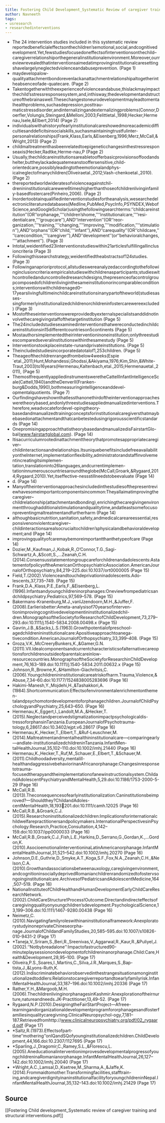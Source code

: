 ```yaml
---
title: Fostering Child Development_Systematic Review of caregiver training and structural interventions
author: Navneeth
tags: 
- usresearch  
- researchedinterventions
---
```



- The 24 intervention studies included in this systematic review reportedbeneficialeffectsonthechildren’semotional,social,andcognitivedevelopment.Yet,fewstudiesfocusedoneffectsofinterventionsonthechild–caregiverrelationshiporthegeneralinstitutionalenvironment.Moreover,ourreviewrevealedthatinterventionsaimedatimprovinginstitutionalcaresettingshavelargelyneglectedviolenceandabuseprevention. (Page 1)
- maydevelopalow-qualityattachmentbondorevenlackanattachmentrelationshipaltogetherintheabsenceofade-quatecare. (Page 2)
- Takentogetherwiththeexperienceofviolenceandabuse,thislackmayimpactthechild’sstressresponsesystem,and,inthisway,thedevelopmentandstructureofthebrainaswell.Thesechangestoneurodevelopmentmayleadtomentalhealthproblems,suchasdepression,posttrau-maticstressdisorder,andinternalizingandexternalizingproblems(Connor,Doerfler,Volungis,Steingard,&Melloni,2003;Felittietal.,1998;Hecker,Hermenau,Isele,&Elbert,2014) (Page 2)
- individualswithahistoryofearlyinstitutionalcareshowedmoreacademicdifficultiesanddeficitsinsocialskills,suchasmaintainingtrustfulinter-personalrelationships(Frank,Klass,Earls,&Eisenberg,1996;Merz,McCall,&Wright,2013) (Page 2)
- childmaltreatmenthasbeenrelatedtoepigeneticchangesinthestressresponseaxis(Hecker,Radtke,Herme-nau,P (Page 2)
- Usually,thechildcareinstitutionsareabletoofferbasicprovisionsoffoodandshelter,buttheylackadequatemeanstooffersensitive,child-orientedcare,possiblyleadingtotheemotionalandphys-icalneglectofmanychildren(Oliveiraetal.,2012;Vash-chenkoetal.,2010). (Page 2)
- thereportedworldwideratesofviolenceagainstchil-drenininstitutionalcarewere6timeshigherthanthoseofchildrenlivinginfamily-basedfostercare(Pinheiro,2006). (Page 2)
- Inordertoobtainqualifiedinterventionstudiesfortheanalysis,wesearchedelectronicliteraturedatabases(Medline,PubMed,PsycInfo,PSYNDEX,WebofScience,andGoogleScholar)usingthefollowingsearchterms:‘‘childcareinstitution’’(OR‘‘orphanage,’’‘‘children’shome,’’‘‘institutionalcare,’’‘‘resi-dentialcare,’’‘‘groupcare’’),AND‘‘intervention’’(OR‘‘reor-ganization,’’‘‘training,’’‘‘changing,’’‘‘improving,’’‘‘modification,’’‘‘stimulation’’),AND‘‘orphans’’(OR‘‘child,’’‘‘infant’’),AND‘‘carequality’’(OR‘‘childcare,’’‘‘carecondition,’’‘‘caregiver’’),AND‘‘development’’(or‘‘behavioralchanges,’’‘‘attachment’’). (Page 3)
- Intotal,weidentified23interventionstudieswithin21articlesfulfillingallinclusioncriteria (Page 3)
- Followingthissearchstrategy,weidentifiedtheabstractsof124studies. (Page 3)
- Followinganaprioriprotocol,allstudieswereanalyzedaccordingtothefollowinginclusioncriteria:empiricalstudieswithchildrenasparticipants;studieswithcontrolledanduncontrolledresearchdesigns,thepresenceofacontrolgroupcomposedofchildrenlivinginthesameinstitutionorincomparableconditions;interventionswithchildrenaged0–17yearslivingfulltimeinchildcareinstitutionsinanypartoftheworld(studiesasses-singformerlyinstitutionalizedchildrenorchildreninfostercarewereexcluded) (Page 3)
- Mostoftheseinterventionswereprovidedbyexternalspecialistsanddidnotinvolvethecaregivingstaffofthetargetinstitution (Page 5)
- The24includedstudiesexaminedinterventionsthatwereconductedinchildcareinstitutionsin15differentcountrieson5continents (Page 5)
- Mostauthorsimplementedtheirinterventioninoneinstitution;onlythreestudiescomparedseveralinstitutionswithinthesamestudy (Page 5)
- Interventionstookplaceinstate-runandprivateinstitutions. (Page 5)
- Theincludedstudiesincorporatedatotalof1,253children. (Page 5)
- Theageofthechildrenrangedfrombelow4weeks(Espie´etal.,2011;Hunt,Mohandessi,Ghodssi,&Akiyama,1976;Kim,Shin,&White-Traut,2003)to16years(Hermenau,Kaltenbach,etal.,2015;Hermenauetal.,2011), (Page 5)
- ThemostfrequentlyappliedinstrumentsweretheCattellInfantIntelligenceScale(Cattell,1940)andtheDenverII(Franken-burg&Dodds,1990),bothmeasuringintelligenceanddevel-opmentalquotients. (Page 7)
- Ourfindingshaveshownthatlessthanonethirdoftheinterventionapproachesweretheorybased,andonlythreestudiesappliedmanualizedinterventions.Therefore,weadvocatefordevel-opingtheory-basedandmanualizedtrainingconceptsforinstitutionalcaregiversthatmaybebasedonattachmentandthatcanbetestedusingrigorousscientificstandards (Page 14)
- OnepromisingapproachthatistheorybasedandmanualizedisFairstartGlo-bal(www.fairstartglobal.com). (Page 14)
- Itisacurriculumrootedinattachmenttheorythatpromotesappropriatecaregiver–childinteractionsandrelationships.ItsuniquebenefitsincludefreeavailabilityontheInternet,implementationflexibility,administratorandstaffinvolvementincreatingitsimplemen-tation,translationinto26languages,andcurrentimplemen-tationinnumerouscountriesaroundtheglobe(McCall,Groark,&Rygaard,2014;Rygaard,2010).Yet,itseffective-nessstillneedstobeevaluate (Page 14)
- d. (Page 14)
- Manyoftheinterventionapproachesincludedinthestudiesofthepresentreviewhavesomeimportantcomponentsincommon:Theyallaimatimprovingthecaregiver–childrelationship(attachmentandbonding),enrichingthecaregivingenvironmentthroughadditionalstimulationandqualitytime,andatleastsomefocusonpreventingmaltreatmentandfurtherharm (Page 14)
- althoughbasicnutrition,sanitation,safety,andmedicalcareareessential,responsivenonviolentcaregiver–childinteractionsarealsocrucialtochildren’sphysicalandbehavioraldevelopment;and (Page 14)
- improvingqualityofcaremaybemoreimportantthanthetypeofcare (Page 14)
- Dozier,M.,Kaufman,J.,Kobak,R.,O’Connor,T.G.,Sagi-Schwartz,A.,&Scott,S.,...Zeanah,C.H.(2014).Consensusstatementongroupcareforchildrenandadolescents:AstatementofpolicyoftheAmericanOrthopsychiatricAssociation.AmericanJournalofOrthopsychiatry,84,219–225.doi:10.1037/ort0000005 (Page 15)
- Field,T.(2002).Violenceandtouchdeprivationinadolescents.Ado-lescents,37,735–749. (Page 15)
- Frank,D.A.,Klass,P.E.,Earls,F.,&Eisenberg,L.(1996).Infantsandyoungchildreninorphanages:Oneviewfrompediatricsandchildpsychiatry.Pediatrics,97,569–578. (Page 15)
- Bakermans-Kranenburg,M.J.,vanIJzendoorn,M.H.,&Juffer,F.(2008).Earlierisbetter:Ameta-analysisof70yearsofinterven-tionimprovingcognitivedevelopmentininstitutionalizedchil-dren.MonographsoftheSocietyforResearchofChildDevelopment,73,279–293.doi:10.1111/j.1540-5834.2008.00498.x (Page 15)
- Gavrin,J.B.,&Sacks,L.S.(1963).Growthpotentialofpreschool-agedchildrenininstitutionalcare:Apositiveapproachtoanega-tivecondition.AmericanJournalofOrthopsychiatry,33,399–408. (Page 15)
- Groza,V.K.,McCreeryBunkers,K.,&Gamer,G.N.(2011).VII.Idealcomponentsandcurrentcharacteristicsofalternativecareoptionsforchildrenoutsideofparentalcareinlow-resourcecountries.MonographsoftheSocietyforResearchinChildDevelopment,76,163–189.doi:10.1111/j.1540-5834.2011.00632.x (Page 15)
- Johnson,R.,Browne,K.,&Hamilton-Giachritsis,C.(2006).Youngchildrenininstitutionalcareatriskofharm.Trauma,Violence,&Abuse,7,34–60.doi:10.1177/1524838005283696 (Page 16)
- Hakimi-Manesh,Y.,Mojdehi,H.,&Tashakkori,A.(1984).Shortcommunication:Effectsofenvironmentalenrichmentonthemen-talandpsychomotordevelopmentoforphanagechildren.JournalofChildPsychologyandPsychiatry,25,643–650. (Page 16)
- Hermenau,K.,Eggert,I.,Landolt,M.A.,&Hecker,T.(2015).Neglectandperceivedstigmatizationimpactpsychologicaldis-tressoforphansinTanzania.EuropeanJournalofPsychotrauma-tology,6,28617.doi:10.3402/ejpt.v6.28617 (Page 16)
- Hermenau,K.,Hecker,T.,Elbert,T.,&Ruf-Leuschner,M.(2014).Maltreatmentandmentalhealthininstitutionalcare—comparingearly—andlate-institutionalizedchildreninTanzania.InfantMen-talHealthJournal,35,102–110.doi:10.1002/imhj.21440 (Page 16)
- Hermenau,K.,Hecker,T.,Ruf,M.,Schauer,E.,Elbert,T.,&Schauer,M.(2011).Childhoodadversity,mentalill-healthandaggressivebehaviorinanAfricanorphanage:Changesinresponsetotrauma-focusedtherapyandtheimplementationofanewinstructionalsystem.ChildandAdolescentPsychiatryandMentalHealth,5,29.doi:10.1186/1753-2000-5-29 (Page 16)
- McCall,R.B.(2013).Theconsequencesofearlyinstitutionalization:Caninstitutionsbeimproved?—Shouldthey?ChildandAdoles-centMentalHealth,18,193201.doi:10.1111/camh.12025 (Page 16)
- McCall,R.B.,&Groark,C.J.(2015).Researchoninstitutionalizedchildren:Implicationsforinternationalchildwelfarepractitionersandpolicymakers.InternationalPerspectivesinPsychology:Research,Practice,Consultation,4,142–159.doi:10.1037/ipp0000033 (Page 16)
- McCall,R.B.,Groark,C.J.,Fish,L.E.,Harkins,D.,Serrano,G.,Gordan,K.,...Gordon,K.(2010).AsocioemotionalinterventioninaLatinAmericanorphanage.InfantMentalHealthJournal,31,521–542.doi:10.1002/imhj.20270 (Page 16)
- Johnson,D.E.,Guthrie,D.,Smyke,A.T.,Koga,S.F.,Fox,N.A.,Zeanah,C.H.,&Nelson,C.A.(2010).Growthandassociationsbetweenauxology,caregivingenvironment,andcognitioninsociallydeprivedRomanianchildrenrandomizedtofostervsongoinginstitutionalcare.ArchivesofPediatricsandAdolescentMedicine,164,507–519. (Page 16)
- NationalInstituteofChildHealthandHumanDevelopmentEarlyChildCareResearchNetwork.(2002).ChildCareStructure!Process!Outcome:Directandindirecteffectsofcaregivingqualityonyoungchildren’sdevelopment.PsychologicalScience,13,199–306.doi:10.1111/1467-9280.00438 (Page 16)
- Neimetz,C.(2010).Navigatingfamilyroleswithinaninstitutionalframework:AnexploratorystudyinoneprivateChineseorpha-nage.JournalofChildandFamilyStudies,20,585–595.doi:10.1007/s10826-010-9431-2 (Page 17)
- *Taneja,V.,Sriram,S.,Beri,R.,Sreenivas,V.,Aggarwal,R.,Kaur,R.,&Puliyel,J.(2002).‘‘Notbybreadalone’’:Impactofastructured90-minuteplaysessionondevelopmentofchildreninanorphanage.Child:Care,Health&Development,28,95–100. (Page 17)
- Oliveira,P.S.,Soares,I.,Martins,C.,Silva,J.R.,Marques,S.,Bap-tista,J.,&Lyons-Ruth,K.(2012).Indiscriminatebehaviorobservedinthestrangesituationamonginstitutionalizedtoddlers:Relationstocaregiverreportandtoearlyfamilyrisk.InfantMentalHealthJournal,33,187–196.doi:10.1002/imhj.20336 (Page 17)
- Rather,Y.H.,&Margoob,M.H.(2006).ThechildrenlivinginorphanagesinKashmir:Anexplorationoftheirnurture,natureandneeds.JK-Practitioner,13,49–52. (Page 17)
- Rygaard,N.P.(2010).DesigningtheFairStartProject—Afreee-learningandorganizationaldevelopmentprogramfororphanagesandfosterfamiliesinqualitycaregivning.ClinicalNeuropsychol-ogy,7,181–187.Retrievedfromhttp://www.clinicalneuropsychiatry.org/pdf/02_rygaard.pdf (Page 17)
- *Saltz,R.(1973).Effectsofpart-time‘‘mothering’’onIQandSQofyounginstitutionalizedchildren.ChildDevelopment,44,166.doi:10.2307/1127695 (Page 17)
- *Sparling,J.,Dragomir,C.,Ramey,S.L.,&Florescu,L.(2005).AneducationalinterventionimprovesdevelopmentalprogressofyoungchildreninaRomanianorphanage.InfantMentalHealthJournal,26,127–142.doi:10.1002/imhj.20040 (Page 17)
- *Wright,A.C.,Lamsal,D.,Ksetree,M.,Sharma,A.,&Jaffe,K.(2014).Frommaidtomother:Transformingfacilities,stafftrain-ing,andcaregiverdignityinaninstitutionalfacilityforyoungchildreninNepal.InfantMentalHealthJournal,35,132–143.doi:10.1002/imhj.21429 (Page 17)

## Source
[[Fostering Child development_Systematic review of caregiver training and structural interventions.pdf]]